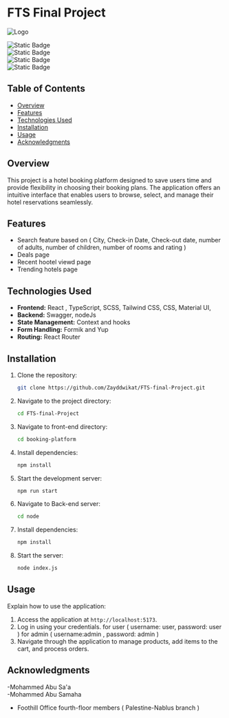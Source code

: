 # FTS Final Project

![Logo](https://github.com/user-attachments/assets/ce067b59-b163-42d8-9379-b16724cc3e2b)



![Static Badge](https://img.shields.io/badge/React-61dbfb?style=for-the-badge&logo=react&logoColor=61dbfb&labelColor=black)    
![Static Badge](https://img.shields.io/badge/typescript-%233178C6?style=for-the-badge&logo=typescript&logoColor=%233178C6&labelColor=black)          
![Static Badge](https://img.shields.io/badge/JS-yellow?style=for-the-badge&logo=javascript&logoColor=yellow&labelColor=black)             
![Static Badge](https://img.shields.io/badge/NodeJs-%235FA04E?style=for-the-badge&logo=nodedotjs&logoColor=5FA04E&labelColor=black)           



## Table of Contents
- [Overview](#overview)
- [Features](#features)
- [Technologies Used](#technologies-used)
- [Installation](#installation)
- [Usage](#usage)
- [Acknowledgments](#acknowledgments)

## Overview
This project is a hotel booking platform designed to save users time and provide flexibility in choosing their booking plans. The application offers an intuitive interface that enables users to browse, select, and manage their hotel reservations seamlessly.
## Features
- Search feature based on ( City, Check-in Date, Check-out date, number of adults, number of children, number of rooms and rating )
- Deals page 
- Recent hootel viewd page
- Trending hotels page

## Technologies Used
- **Frontend:** React , TypeScript, SCSS, Tailwind CSS, CSS, Material UI,  
- **Backend:** Swagger, nodeJs
- **State Management:** Context and hooks
- **Form Handling:** Formik and Yup
- **Routing:** React Router

## Installation
1. Clone the repository:
   ```bash
   git clone https://github.com/Zayddwikat/FTS-final-Project.git
   ```
2. Navigate to the project directory:
   ```bash
   cd FTS-final-Project
   ```
3. Navigate to front-end directory:
   ```bash
   cd booking-platform
   ```  
4. Install dependencies:
   ```bash
   npm install
   ```
5. Start the development server:
     ```bash
   npm run start
   ```
7. Navigate to Back-end server:
    ```bash
   cd node
   ```
8. Install dependencies:
    ```bash
   npm install
   ```
9. Start the server:
   ```bash
   node index.js
   ```

## Usage
Explain how to use the application:
1. Access the application at `http://localhost:5173`.
2. Log in using your credentials. for user ( username: user, password: user ) for admin ( username:admin , password: admin ) 
3. Navigate through the application to manage products, add items to the cart, and process orders.

## Acknowledgments
-Mohammed Abu Sa'a  
-Mohammed Abu Samaha 

- Foothill Office fourth-floor members ( Palestine-Nablus branch )

